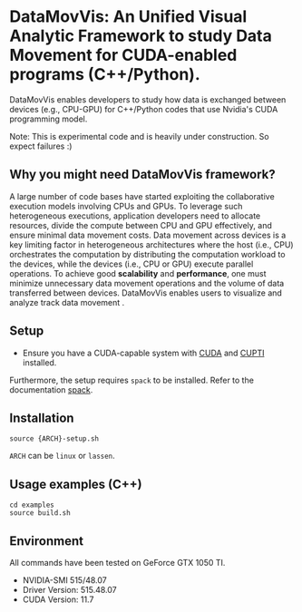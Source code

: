 # DataMovVis: An Unified Visual Analytic Framework to study Data Movement for CUDA-enabled programs (C++/Python).

DataMovVis enables developers to study how data is exchanged between devices (e.g., CPU-GPU) for C++/Python codes that use Nvidia's CUDA programming model. 

Note: This is experimental code and is heavily under construction. So expect failures :)

## Why you might need DataMovVis framework?
A large number of code bases have started exploiting the collaborative execution models involving CPUs and GPUs. To leverage such heterogeneous executions, application developers need to allocate resources, divide the compute between CPU and GPU effectively, and ensure minimal data movement costs. Data movement across devices is a key limiting factor in heterogeneous architectures where the host (i.e., CPU) orchestrates the computation by distributing the computation workload to the devices, while the devices (i.e., CPU or GPU) execute parallel operations.  To achieve good **scalability** and **performance**, one must minimize unnecessary data movement operations and the volume of data transferred between devices.  DataMovVis enables users to visualize and analyze track data movement . 

## Setup

- Ensure you have a CUDA-capable system with [CUDA](https://docs.nvidia.com/cuda/cuda-installation-guide-linux/index.html) and [CUPTI](https://developer.nvidia.com/cuda-downloads?target_os=Linux&target_arch=x86_64&Distribution=Ubuntu&target_version=20.04&target_type=deb_network) installed. 

Furthermore, the setup requires `spack` to be installed. Refer to the
documentation [spack](https://github.com/spack/spack).

 ## Installation

```
source {ARCH}-setup.sh
```

`ARCH` can be `linux` or `lassen`.


## Usage examples (C++)

```
cd examples
source build.sh
```

## Environment 

All commands have been tested on GeForce GTX 1050 TI.

* NVIDIA-SMI 515/48.07    
* Driver Version: 515.48.07    
* CUDA Version: 11.7